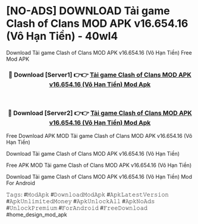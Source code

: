 # [NO-ADS] DOWNLOAD Tải game Clash of Clans MOD APK v16.654.16 (Vô Hạn Tiền) - 40wl4
Download Tải game Clash of Clans MOD APK v16.654.16 (Vô Hạn Tiền) Free Mod APK

<div align="center">
<h3>🔴 Download [Server1] 👉👉 <a href="https://apk-comot.site?title=Tải_game_Clash_of_Clans_MOD_APK_v16.654.16_(Vô_Hạn_Tiền)">Tải game Clash of Clans MOD APK v16.654.16 (Vô Hạn Tiền) Mod Apk</a></h3><br>

<h3>🔴 Download [Server2] 👉👉 <a href="https://apk-comot.site?title=Tải_game_Clash_of_Clans_MOD_APK_v16.654.16_(Vô_Hạn_Tiền)">Tải game Clash of Clans MOD APK v16.654.16 (Vô Hạn Tiền) Mod Apk</a></h3>
</div>


Free Download APK MOD Tải game Clash of Clans MOD APK v16.654.16 (Vô Hạn Tiền)

Download Tải game Clash of Clans MOD APK v16.654.16 (Vô Hạn Tiền) 

Free APK MOD Tải game Clash of Clans MOD APK v16.654.16 (Vô Hạn Tiền) 

Download Tải game Clash of Clans MOD APK v16.654.16 (Vô Hạn Tiền) Mod For Android

𝚃𝚊𝚐𝚜: #𝙼𝚘𝚍𝙰𝚙𝚔 #𝙳𝚘𝚠𝚗𝚕𝚘𝚊𝚍𝙼𝚘𝚍𝙰𝚙𝚔 #𝙰𝚙𝚔𝙻𝚊𝚝𝚎𝚜𝚝𝚅𝚎𝚛𝚜𝚒𝚘𝚗 #𝙰𝚙𝚔𝚄𝚗𝚕𝚒𝚖𝚒𝚝𝚎𝚍𝙼𝚘𝚗𝚎𝚢 #𝙰𝚙𝚔𝚄𝚗𝚕𝚘𝚌𝚔𝙰𝚕𝚕 #𝙰𝚙𝚔𝙽𝚘𝙰𝚍𝚜 #𝚄𝚗𝚕𝚘𝚌𝚔𝙿𝚛𝚎𝚖𝚒𝚞𝚖 #𝙵𝚘𝚛𝙰𝚗𝚍𝚛𝚘𝚒𝚍 #𝙵𝚛𝚎𝚎𝙳𝚘𝚠𝚗𝚕𝚘𝚊𝚍 #home_design_mod_apk